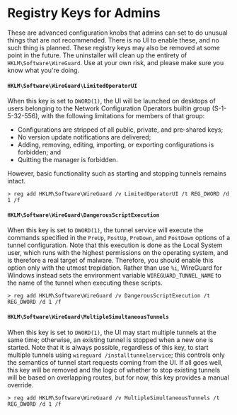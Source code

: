 # Registry Keys for Admins

These are advanced configuration knobs that admins can set to do unusual things
that are not recommended. There is no UI to enable these, and no such thing is
planned. These registry keys may also be removed at some point in the future.
The uninstaller will clean up the entirety of `HKLM\Software\WireGuard`. Use
at your own risk, and please make sure you know what you're doing.

#### `HKLM\Software\WireGuard\LimitedOperatorUI`

When this key is set to `DWORD(1)`, the UI will be launched on desktops of
users belonging to the Network Configuration Operators builtin group
(S-1-5-32-556), with the following limitations for members of that group:

  - Configurations are stripped of all public, private, and pre-shared keys;
  - No version update notifications are delivered;
  - Adding, removing, editing, importing, or exporting configurations is forbidden; and
  - Quitting the manager is forbidden.

However, basic functionality such as starting and stopping tunnels remains intact.

```
> reg add HKLM\Software\WireGuard /v LimitedOperatorUI /t REG_DWORD /d 1 /f
```

#### `HKLM\Software\WireGuard\DangerousScriptExecution`

When this key is set to `DWORD(1)`, the tunnel service will execute the commands
specified in the `PreUp`, `PostUp`, `PreDown`, and `PostDown` options of a
tunnel configuration. Note that this execution is done as the Local System user,
which runs with the highest permissions on the operating system, and is therefore
a real target of malware. Therefore, you should enable this option only with the
utmost trepidation. Rather than use `%i`, WireGuard for Windows instead sets the
environment variable `WIREGUARD_TUNNEL_NAME` to the name of the tunnel when
executing these scripts.

```
> reg add HKLM\Software\WireGuard /v DangerousScriptExecution /t REG_DWORD /d 1 /f
```

#### `HKLM\Software\WireGuard\MultipleSimultaneousTunnels`

When this key is set to `DWORD(1)`, the UI may start multiple tunnels at the
same time; otherwise, an existing tunnel is stopped when a new one is started.
Note that it is always possible, regardless of this key, to start multiple
tunnels using `wireguard /installtunnelservice`; this controls only the semantics
of tunnel start requests coming from the UI. If all goes well, this key will be
removed and the logic of whether to stop existing tunnels will be based on
overlapping routes, but for now, this key provides a manual override.

```
> reg add HKLM\Software\WireGuard /v MultipleSimultaneousTunnels /t REG_DWORD /d 1 /f
```
